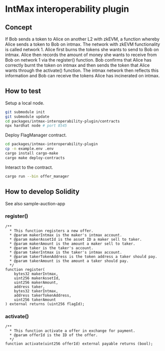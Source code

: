 # IntMax interoperability plugin

## Concept

If Bob sends a token to Alice on another L2 with zkEVM, a function whereby Alice sends a token to Bob on intmax.
The network with zkEVM functionality is called network 1.
Alice first burns the tokens she wants to send to Bob on intmax. Alice then records the amount of money she wants to receive from Bob on network 1 via the register() function.
Bob confirms that Alice has correctly burnt the token on intmax and then sends the token that Alice wants through the activate() function. The intmax network then reflects this information and Bob can receive the tokens Alice has incinerated on intmax.

## How to test

Setup a local node.

```sh
git submodule init
git submodule update
cd packages/intmax-interoperability-plugin/contracts
npx hardhat node # port 8545
```

Deploy FlagManager contract.

```sh
cd packages/intmax-interoperability-plugin
cp -n example.env .env
cargo install cargo-make
cargo make deploy-contracts
```

Interact to the contract.

```sh
cargo run --bin offer_manager
```

## How to develop Solidity

See also sample-auction-app

### register()

```solidity
/**
  * This function registers a new offer.
  * @param makerIntmax is the maker's intmax account.
  * @param makerAssetId is the asset ID a maker sell to taker.
  * @param makerAmount is the amount a maker sell to taker.
  * @param taker is the taker's account.
  * @param takerIntmax is the taker's intmax account.
  * @param takerTokenAddress is the token address a taker should pay.
  * @param takerAmount is the amount a taker should pay.
  */
function register(
    bytes32 makerIntmax,
    uint256 makerAssetId,
    uint256 makerAmount,
    address taker,
    bytes32 takerIntmax,
    address takerTokenAddress,
    uint256 takerAmount
) external returns (uint256 flagId);
```

### activate()

```solidity
/**
  * This function activate a offer in exchange for payment.
  * @param offerId is the ID of the offer.
  */
function activate(uint256 offerId) external payable returns (bool);
```
